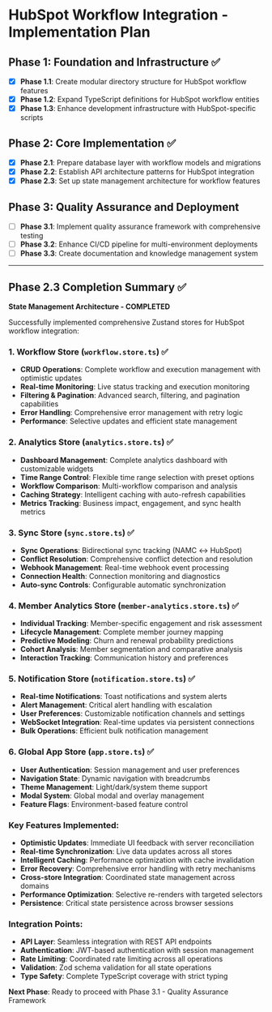 # HubSpot Workflow Integration - Implementation Plan

## Phase 1: Foundation and Infrastructure ✅
- [x] **Phase 1.1**: Create modular directory structure for HubSpot workflow features
- [x] **Phase 1.2**: Expand TypeScript definitions for HubSpot workflow entities
- [x] **Phase 1.3**: Enhance development infrastructure with HubSpot-specific scripts

## Phase 2: Core Implementation ✅
- [x] **Phase 2.1**: Prepare database layer with workflow models and migrations  
- [x] **Phase 2.2**: Establish API architecture patterns for HubSpot integration
- [x] **Phase 2.3**: Set up state management architecture for workflow features

## Phase 3: Quality Assurance and Deployment
- [ ] **Phase 3.1**: Implement quality assurance framework with comprehensive testing
- [ ] **Phase 3.2**: Enhance CI/CD pipeline for multi-environment deployments  
- [ ] **Phase 3.3**: Create documentation and knowledge management system

---

## Phase 2.3 Completion Summary ✅

**State Management Architecture - COMPLETED**

Successfully implemented comprehensive Zustand stores for HubSpot workflow integration:

### 1. Workflow Store (`workflow.store.ts`) ✅
- **CRUD Operations**: Complete workflow and execution management with optimistic updates
- **Real-time Monitoring**: Live status tracking and execution monitoring  
- **Filtering & Pagination**: Advanced search, filtering, and pagination capabilities
- **Error Handling**: Comprehensive error management with retry logic
- **Performance**: Selective updates and efficient state management

### 2. Analytics Store (`analytics.store.ts`) ✅
- **Dashboard Management**: Complete analytics dashboard with customizable widgets
- **Time Range Control**: Flexible time range selection with preset options
- **Workflow Comparison**: Multi-workflow comparison and analysis
- **Caching Strategy**: Intelligent caching with auto-refresh capabilities
- **Metrics Tracking**: Business impact, engagement, and sync health metrics

### 3. Sync Store (`sync.store.ts`) ✅
- **Sync Operations**: Bidirectional sync tracking (NAMC ↔ HubSpot)
- **Conflict Resolution**: Comprehensive conflict detection and resolution
- **Webhook Management**: Real-time webhook event processing
- **Connection Health**: Connection monitoring and diagnostics
- **Auto-sync Controls**: Configurable automatic synchronization

### 4. Member Analytics Store (`member-analytics.store.ts`) ✅
- **Individual Tracking**: Member-specific engagement and risk assessment
- **Lifecycle Management**: Complete member journey mapping
- **Predictive Modeling**: Churn and renewal probability predictions
- **Cohort Analysis**: Member segmentation and comparative analysis
- **Interaction Tracking**: Communication history and preferences

### 5. Notification Store (`notification.store.ts`) ✅
- **Real-time Notifications**: Toast notifications and system alerts
- **Alert Management**: Critical alert handling with escalation
- **User Preferences**: Customizable notification channels and settings
- **WebSocket Integration**: Real-time updates via persistent connections
- **Bulk Operations**: Efficient bulk notification management

### 6. Global App Store (`app.store.ts`) ✅
- **User Authentication**: Session management and user preferences
- **Navigation State**: Dynamic navigation with breadcrumbs
- **Theme Management**: Light/dark/system theme support
- **Modal System**: Global modal and overlay management
- **Feature Flags**: Environment-based feature control

### Key Features Implemented:
- **Optimistic Updates**: Immediate UI feedback with server reconciliation
- **Real-time Synchronization**: Live data updates across all stores
- **Intelligent Caching**: Performance optimization with cache invalidation
- **Error Recovery**: Comprehensive error handling with retry mechanisms
- **Cross-store Integration**: Coordinated state management across domains
- **Performance Optimization**: Selective re-renders with targeted selectors
- **Persistence**: Critical state persistence across browser sessions

### Integration Points:
- **API Layer**: Seamless integration with REST API endpoints
- **Authentication**: JWT-based authentication with session management
- **Rate Limiting**: Coordinated rate limiting across all operations
- **Validation**: Zod schema validation for all state operations
- **Type Safety**: Complete TypeScript coverage with strict typing

**Next Phase**: Ready to proceed with Phase 3.1 - Quality Assurance Framework